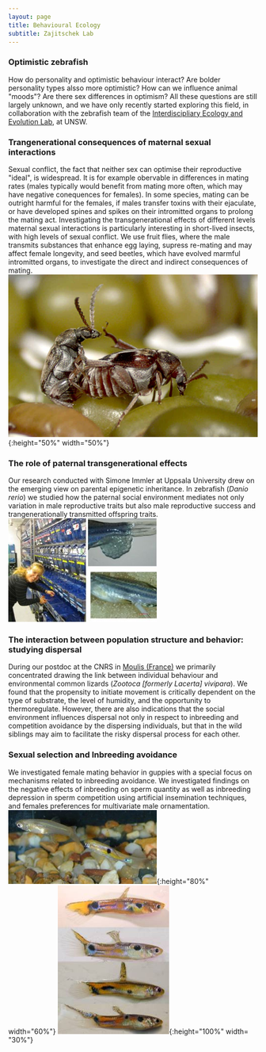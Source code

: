 ```yaml
---
layout: page
title: Behavioural Ecology
subtitle: Zajitschek Lab 
---
```

### Optimistic zebrafish    

How do personality and optimistic behaviour interact? Are bolder personality types alsso more optimistic? How can we influence animal "moods"? Are there sex differences in optimism? All these questions are still largely unknown, and we have only recently started exploring this field, in collaboration with the zebrafish team of the [Interdiscipliary Ecology and Evolution Lab](http://www.i-deel.org/), at UNSW.   

### Trangenerational consequences of maternal sexual interactions   

Sexual conflict, the fact that neither sex can optimise their reproductive  "ideal", is widespread. It is for example obervable in differences in mating rates (males typically would benefit from mating more often, which may have negative conequences for females). In some species, mating can be outright harmful for the females, if males transfer toxins with their ejaculate, or have developed spines and spikes on their intromitted organs to prolong the mating act. Investigating the transgenerational effects of different levels maternal sexual interactions is particularly interesting in short-lived insects, with high levels of sexual conflict. We use fruit flies, where the male transmits substances that enhance egg laying, supress re-mating and may affect female longevity, and seed beetles, which have evolved marmful intromitted organs, to investigate the direct and indirect consequences of mating.   
![seedbeetles](img/sb.jpeg){:height="50%" width="50%"}

### The role of paternal transgenerational effects

Our research conducted with Simone Immler at Uppsala University drew on the emerging view on parental epigenetic inheritance. In zebrafish (*Danio rerio*) we studied how the paternal social environment mediates not only variation in male reproductive traits but also male reproductive success and trangenerationally transmitted offspring traits.   
![zebrafishLab](img/zf.jpeg)


### The interaction between population structure and behavior: studying dispersal   

During our postdoc at the CNRS in [Moulis (France)](http://www.ecoex-moulis.cnrs.fr/spip.php?article200) we primarily 
concentrated drawing the link between individual behaviour and  environmental common lizards (*Zootoca [formerly Lacerta] vivipara*). 
We found that the propensity to initiate movement is critically dependent on the type of substrate, the level of humidity, 
and the opportunity to thermoregulate. However, there are also indications that the social environment influences dispersal 
not only in respect to inbreeding and competition avoidance by the dispersing individuals, but that in the wild siblings may 
aim to facilitate the risky dispersal process for each other.


### Sexual selection and Inbreeding avoidance    

We investigated female mating behavior in guppies with a special focus on mechanisms related to inbreeding avoidance. We investigated findings on the negative effects of inbreeding on sperm quantity as well as inbreeding depression in sperm competition using artificial insemination techniques, and females preferences for multivariate male ornamentation.   
![guppies](img/guppy.jpeg){:height="80%" width="60%"}  ![males](img/maleguppies.jpeg){:height="100%" width= "30%"}

